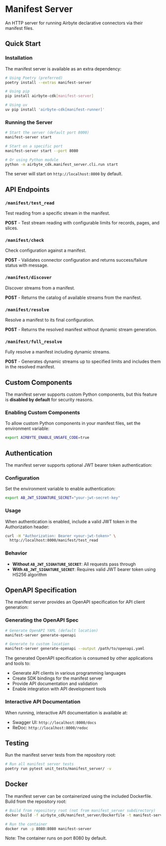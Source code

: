 # Manifest Server

An HTTP server for running Airbyte declarative connectors via their manifest files.

## Quick Start

### Installation

The manifest server is available as an extra dependency:

```bash
# Using Poetry (preferred)
poetry install --extras manifest-server

# Using pip
pip install airbyte-cdk[manifest-server]

# Using uv
uv pip install 'airbyte-cdk[manifest-runner]'
```

### Running the Server

```bash
# Start the server (default port 8000)
manifest-server start

# Start on a specific port
manifest-server start --port 8080

# Or using Python module
python -m airbyte_cdk.manifest_server.cli.run start
```

The server will start on `http://localhost:8000` by default.

## API Endpoints

### `/manifest/test_read`
Test reading from a specific stream in the manifest.

**POST** - Test stream reading with configurable limits for records, pages, and slices.

### `/manifest/check`
Check configuration against a manifest.

**POST** - Validates connector configuration and returns success/failure status with message.

### `/manifest/discover`
Discover streams from a manifest.

**POST** - Returns the catalog of available streams from the manifest.

### `/manifest/resolve` 
Resolve a manifest to its final configuration.

**POST** - Returns the resolved manifest without dynamic stream generation.

### `/manifest/full_resolve`
Fully resolve a manifest including dynamic streams.

**POST** - Generates dynamic streams up to specified limits and includes them in the resolved manifest.

## Custom Components

The manifest server supports custom Python components, but this feature is **disabled by default** for security reasons.

### Enabling Custom Components

To allow custom Python components in your manifest files, set the environment variable:
```bash
export AIRBYTE_ENABLE_UNSAFE_CODE=true
```

## Authentication

The manifest server supports optional JWT bearer token authentication:

### Configuration
Set the environment variable to enable authentication:
```bash
export AB_JWT_SIGNATURE_SECRET="your-jwt-secret-key"
```

### Usage
When authentication is enabled, include a valid JWT token in the Authorization header:
```bash
curl -H "Authorization: Bearer <your-jwt-token>" \
  http://localhost:8000/manifest/test_read
```

### Behavior
- **Without `AB_JWT_SIGNATURE_SECRET`**: All requests pass through 
- **With `AB_JWT_SIGNATURE_SECRET`**: Requires valid JWT bearer token using HS256 algorithm

## OpenAPI Specification

The manifest server provides an OpenAPI specification for API client generation:

### Generating the OpenAPI Spec
```bash
# Generate OpenAPI YAML (default location)
manifest-server generate-openapi

# Generate to custom location
manifest-server generate-openapi --output /path/to/openapi.yaml
```

The generated OpenAPI specification is consumed by other applications and tools to:
- Generate API clients in various programming languages
- Create SDK bindings for the manifest server
- Provide API documentation and validation
- Enable integration with API development tools

### Interactive API Documentation

When running, interactive API documentation is available at:
- Swagger UI: `http://localhost:8000/docs`
- ReDoc: `http://localhost:8000/redoc`

## Testing

Run the manifest server tests from the repository root:

```bash
# Run all manifest server tests
poetry run pytest unit_tests/manifest_server/ -v
```

## Docker

The manifest server can be containerized using the included Dockerfile. Build from the repository root:

```bash
# Build from repository root (not from manifest_server subdirectory)
docker build -f airbyte_cdk/manifest_server/Dockerfile -t manifest-server .

# Run the container
docker run -p 8080:8080 manifest-server
```

Note: The container runs on port 8080 by default.